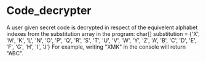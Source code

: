 # Code_decrypter
A user given secret code is decrypted in respect of the equivelent alphabet indexes from the substitution array in the program: char[] substitution = {'X', 'M', 'K', 'L', 'N', 'O', 'P', 'Q', 'R', 'S', 'T', 'U', 'V', 'W', 'Y', 'Z', 'A', 'B', 'C', 'D', 'E', 'F', 'G', 'H', 'I', 'J'} 
For example, writing "XMK" in the console will return "ABC".
